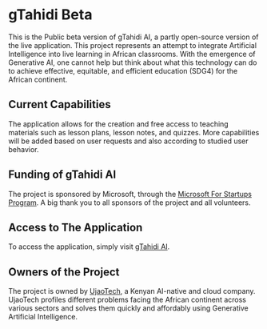 # gTahidi Beta

This is the Public beta version of gTahidi AI, a partly open-source version of the live application. This project represents an attempt to integrate Artificial Intelligence into live learning in African classrooms. With the emergence of Generative AI, one cannot help but think about what this technology can do to achieve effective, equitable, and efficient education (SDG4) for the African continent.

## Current Capabilities

The application allows for the creation and free access to teaching materials such as lesson plans, lesson notes, and quizzes. More capabilities will be added based on user requests and also according to studied user behavior.

## Funding of gTahidi AI

The project is sponsored by Microsoft, through the [Microsoft For Startups Program](https://foundershub.startups.microsoft.com/). A big thank you to all sponsors of the project and all volunteers.

## Access to The Application

To access the application, simply visit [gTahidi AI](https://www.gtahidiai.com).

## Owners of the Project

The project is owned by [UjaoTech](https://www.ujaotech.com), a Kenyan AI-native and cloud company. UjaoTech profiles different problems facing the African continent across various sectors and solves them quickly and affordably using Generative Artificial Intelligence.




